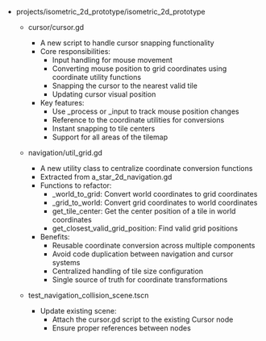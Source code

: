 - projects/isometric_2d_prototype/isometric_2d_prototype
  - cursor/cursor.gd
    - A new script to handle cursor snapping functionality
    - Core responsibilities:
      - Input handling for mouse movement
      - Converting mouse position to grid coordinates using coordinate utility functions
      - Snapping the cursor to the nearest valid tile
      - Updating cursor visual position
    - Key features:
      - Use _process or _input to track mouse position changes
      - Reference to the coordinate utilities for conversions
      - Instant snapping to tile centers
      - Support for all areas of the tilemap
  
  - navigation/util_grid.gd
    - A new utility class to centralize coordinate conversion functions
    - Extracted from a_star_2d_navigation.gd
    - Functions to refactor:
      - _world_to_grid: Convert world coordinates to grid coordinates
      - _grid_to_world: Convert grid coordinates to world coordinates
      - get_tile_center: Get the center position of a tile in world coordinates
      - get_closest_valid_grid_position: Find valid grid positions
    - Benefits:
      - Reusable coordinate conversion across multiple components
      - Avoid code duplication between navigation and cursor systems
      - Centralized handling of tile size configuration
      - Single source of truth for coordinate transformations
  
  - test_navigation_collision_scene.tscn
    - Update existing scene:
      - Attach the cursor.gd script to the existing Cursor node
      - Ensure proper references between nodes